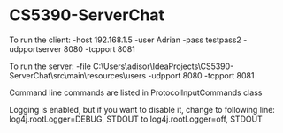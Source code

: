 # CS5390-ServerChat

To run the client:
-host 192.168.1.5 -user Adrian -pass testpass2 -udpportserver 8080 -tcpport 8081

To run the server:
-file C:\Users\adisor\IdeaProjects\CS5390-ServerChat\src\main\resources\users -udpport 8080 -tcpport 8081

Command line commands are listed in ProtocolInputCommands class

Logging is enabled, but if you want to disable it, change to following line:
log4j.rootLogger=DEBUG, STDOUT
to
log4j.rootLogger=off, STDOUT